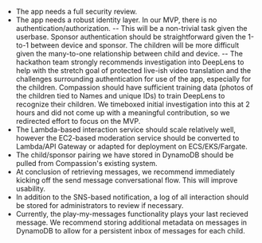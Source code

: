 - The app needs a full security review.
- The app needs a robust identity layer. In our MVP, there is no authentication/authorization.
-- This will be a non-trivial task given the userbase. Sponsor authentication should be straightforward given the 1-to-1 between device and sponsor. The children will be more difficult given the many-to-one relationship between child and device.
-- The hackathon team strongly recommends investigation into DeepLens to help with the stretch goal of protected live-ish video translation and the challenges surrounding authentication for use of the app, especially for the children. Compassion should have sufficient training data (photos of the children tied to Names and unique IDs) to train DeepLens to recognize their children. We timeboxed initial investigation into this at 2 hours and did not come up with a meaningful contribution, so we redirected effort to focus on the MVP.
- The Lambda-based interaction service should scale relatively well, however the EC2-based moderation service should be converted to Lambda/API Gateway or adapted for deployment on ECS/EKS/Fargate.
- The child/sponsor pairing we have stored in DynamoDB should be pulled from Compassion's existing system.
- At conclusion of retrieving messages, we recommend immediately kicking off the send message conversational flow. This will improve usability.
- In addition to the SNS-based notification, a log of all interaction should be stored for administrators to review if necessary.
- Currently, the play-my-messages functionality plays your last recieved message. We recommend storing additional metadata on messages in DynamoDB to allow for a persistent inbox of messages for each child.
